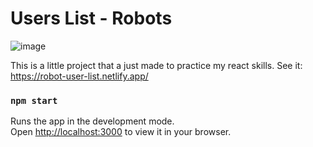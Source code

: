 # Users List - Robots

![image](https://user-images.githubusercontent.com/62527045/193411619-90993664-7aaa-4f0c-898b-f0da330040fc.png)

This is a little project that a just made to practice my react skills.
See it: https://robot-user-list.netlify.app/

### `npm start`

Runs the app in the development mode.\
Open [http://localhost:3000](http://localhost:3000) to view it in your browser.
